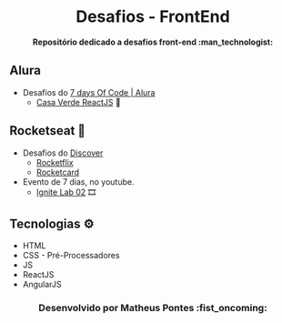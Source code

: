 <h1 align="center">Desafios - FrontEnd</h1>
<p align="center"><strong>Repositório dedicado a desafios front-end :man_technologist:</strong></p> 

## Alura
- Desafios do [7 days Of Code | Alura](https://7daysofcode.io/)
  - [Casa Verde ReactJS](https://github.com/Matheus-Pontes/CasaVerde-React) :leaves:

## Rocketseat :rocket: 
- Desafios do [Discover](https://app.rocketseat.com.br/discover) 
  - [Rocketflix](https://github.com/Matheus-Pontes/Desafios-FrontEnd/tree/main/RocketFlix)
  - [Rocketcard](https://github.com/Matheus-Pontes/Desafios-FrontEnd/tree/main/RocketCard)
- Evento de 7 dias, no youtube.
  - [Ignite Lab 02](https://github.com/Matheus-Pontes/IgniteLab-02) :film_strip:

## Tecnologias :gear: 
- HTML
- CSS - Pré-Processadores
- JS
- ReactJS
- AngularJS

<h3 align="center"> Desenvolvido por Matheus Pontes :fist_oncoming:</h3> 
